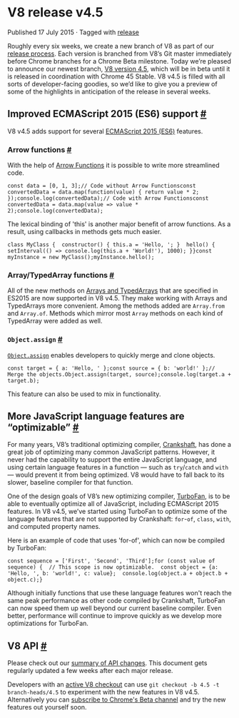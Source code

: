 V8 release v4.5
===============

Published 17 July 2015 · Tagged with [release](/blog/tags/release)

Roughly every six weeks, we create a new branch of V8 as part of our [release process](https://v8.dev/docs/release-process). Each version is branched from V8’s Git master immediately before Chrome branches for a Chrome Beta milestone. Today we’re pleased to announce our newest branch, [V8 version 4.5](https://chromium.googlesource.com/v8/v8.git/+log/branch-heads/4.5), which will be in beta until it is released in coordination with Chrome 45 Stable. V8 v4.5 is filled with all sorts of developer-facing goodies, so we’d like to give you a preview of some of the highlights in anticipation of the release in several weeks.

Improved ECMAScript 2015 (ES6) support [#](#improved-ecmascript-2015-(es6)-support)
-----------------------------------------------------------------------------------

V8 v4.5 adds support for several [ECMAScript 2015 (ES6)](https://www.ecma-international.org/ecma-262/6.0/) features.

### Arrow functions [#](#arrow-functions)

With the help of [Arrow Functions](https://developer.mozilla.org/en-US/docs/Web/JavaScript/Reference/Functions/Arrow_functions) it is possible to write more streamlined code.

    const data = [0, 1, 3];// Code without Arrow Functionsconst convertedData = data.map(function(value) { return value * 2; });console.log(convertedData);// Code with Arrow Functionsconst convertedData = data.map(value => value * 2);console.log(convertedData);

The lexical binding of 'this' is another major benefit of arrow functions. As a result, using callbacks in methods gets much easier.

    class MyClass {  constructor() { this.a = 'Hello, '; }  hello() { setInterval(() => console.log(this.a + 'World!'), 1000); }}const myInstance = new MyClass();myInstance.hello();

### Array/TypedArray functions [#](#array%2Ftypedarray-functions)

All of the new methods on [Arrays and TypedArrays](https://developer.mozilla.org/en-US/docs/Web/JavaScript/Reference/Global_Objects/Array#Methods) that are specified in ES2015 are now supported in V8 v4.5. They make working with Arrays and TypedArrays more convenient. Among the methods added are `Array.from` and `Array.of`. Methods which mirror most `Array` methods on each kind of TypedArray were added as well.

### `Object.assign` [#](#object.assign)

[`Object.assign`](https://developer.mozilla.org/en-US/docs/Web/JavaScript/Reference/Global_Objects/Object/assign) enables developers to quickly merge and clone objects.

    const target = { a: 'Hello, ' };const source = { b: 'world!' };// Merge the objects.Object.assign(target, source);console.log(target.a + target.b);

This feature can also be used to mix in functionality.

More JavaScript language features are “optimizable” [#](#more-javascript-language-features-are-%E2%80%9Coptimizable%E2%80%9D)
-----------------------------------------------------------------------------------------------------------------------------

For many years, V8’s traditional optimizing compiler, [Crankshaft](https://blog.chromium.org/2010/12/new-crankshaft-for-v8.html), has done a great job of optimizing many common JavaScript patterns. However, it never had the capability to support the entire JavaScript language, and using certain language features in a function — such as `try`/`catch` and `with` — would prevent it from being optimized. V8 would have to fall back to its slower, baseline compiler for that function.

One of the design goals of V8’s new optimizing compiler, [TurboFan](/blog/turbofan-jit), is to be able to eventually optimize all of JavaScript, including ECMAScript 2015 features. In V8 v4.5, we’ve started using TurboFan to optimize some of the language features that are not supported by Crankshaft: `for`\-`of`, `class`, `with`, and computed property names.

Here is an example of code that uses 'for-of', which can now be compiled by TurboFan:

    const sequence = ['First', 'Second', 'Third'];for (const value of sequence) {  // This scope is now optimizable.  const object = {a: 'Hello, ', b: 'world!', c: value};  console.log(object.a + object.b + object.c);}

Although initially functions that use these language features won't reach the same peak performance as other code compiled by Crankshaft, TurboFan can now speed them up well beyond our current baseline compiler. Even better, performance will continue to improve quickly as we develop more optimizations for TurboFan.

V8 API [#](#v8-api)
-------------------

Please check out our [summary of API changes](https://docs.google.com/document/d/1g8JFi8T_oAE_7uAri7Njtig7fKaPDfotU6huOa1alds/edit). This document gets regularly updated a few weeks after each major release.

Developers with an [active V8 checkout](https://v8.dev/docs/source-code#using-git) can use `git checkout -b 4.5 -t branch-heads/4.5` to experiment with the new features in V8 v4.5. Alternatively you can [subscribe to Chrome's Beta channel](https://www.google.com/chrome/browser/beta.html) and try the new features out yourself soon.